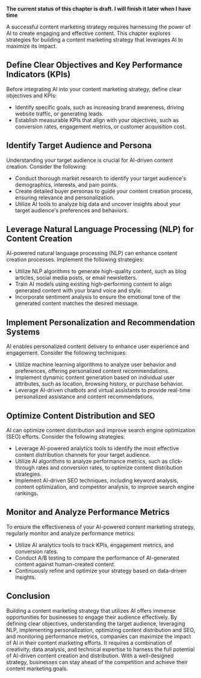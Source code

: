 **The current status of this chapter is draft. I will finish it later when I have time**

A successful content marketing strategy requires harnessing the power of AI to create engaging and effective content. This chapter explores strategies for building a content marketing strategy that leverages AI to maximize its impact.

Define Clear Objectives and Key Performance Indicators (KPIs)
-------------------------------------------------------------

Before integrating AI into your content marketing strategy, define clear objectives and KPIs:

* Identify specific goals, such as increasing brand awareness, driving website traffic, or generating leads.
* Establish measurable KPIs that align with your objectives, such as conversion rates, engagement metrics, or customer acquisition cost.

Identify Target Audience and Persona
------------------------------------

Understanding your target audience is crucial for AI-driven content creation. Consider the following:

* Conduct thorough market research to identify your target audience's demographics, interests, and pain points.
* Create detailed buyer personas to guide your content creation process, ensuring relevance and personalization.
* Utilize AI tools to analyze big data and uncover insights about your target audience's preferences and behaviors.

Leverage Natural Language Processing (NLP) for Content Creation
---------------------------------------------------------------

AI-powered natural language processing (NLP) can enhance content creation processes. Implement the following strategies:

* Utilize NLP algorithms to generate high-quality content, such as blog articles, social media posts, or email newsletters.
* Train AI models using existing high-performing content to align generated content with your brand voice and style.
* Incorporate sentiment analysis to ensure the emotional tone of the generated content matches the desired message.

Implement Personalization and Recommendation Systems
----------------------------------------------------

AI enables personalized content delivery to enhance user experience and engagement. Consider the following techniques:

* Utilize machine learning algorithms to analyze user behavior and preferences, offering personalized content recommendations.
* Implement dynamic content generation based on individual user attributes, such as location, browsing history, or purchase behavior.
* Leverage AI-driven chatbots and virtual assistants to provide real-time personalized assistance and content recommendations.

Optimize Content Distribution and SEO
-------------------------------------

AI can optimize content distribution and improve search engine optimization (SEO) efforts. Consider the following strategies:

* Leverage AI-powered analytics tools to identify the most effective content distribution channels for your target audience.
* Utilize AI algorithms to analyze performance metrics, such as click-through rates and conversion rates, to optimize content distribution strategies.
* Implement AI-driven SEO techniques, including keyword analysis, content optimization, and competitor analysis, to improve search engine rankings.

Monitor and Analyze Performance Metrics
---------------------------------------

To ensure the effectiveness of your AI-powered content marketing strategy, regularly monitor and analyze performance metrics:

* Utilize AI analytics tools to track KPIs, engagement metrics, and conversion rates.
* Conduct A/B testing to compare the performance of AI-generated content against human-created content.
* Continuously refine and optimize your strategy based on data-driven insights.

Conclusion
----------

Building a content marketing strategy that utilizes AI offers immense opportunities for businesses to engage their audience effectively. By defining clear objectives, understanding the target audience, leveraging NLP, implementing personalization, optimizing content distribution and SEO, and monitoring performance metrics, companies can maximize the impact of AI in their content marketing efforts. It requires a combination of creativity, data analysis, and technical expertise to harness the full potential of AI-driven content creation and distribution. With a well-designed strategy, businesses can stay ahead of the competition and achieve their content marketing goals.
